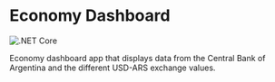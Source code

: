 # Economy Dashboard
![.NET Core](https://github.com/TomasRS/economy-dashboard/workflows/.NET%20Core/badge.svg?branch=master)

Economy dashboard app that displays data from the Central Bank of Argentina and the different USD-ARS exchange values.
